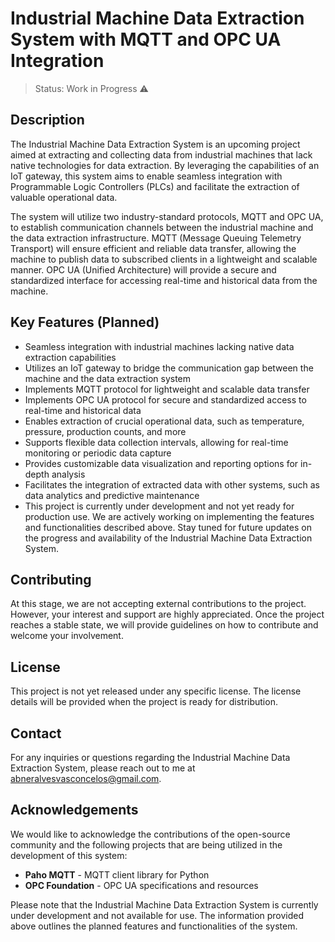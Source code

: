 # Industrial Machine Data Extraction System with MQTT and OPC UA Integration

>Status: Work in Progress ⚠️

## Description

The Industrial Machine Data Extraction System is an upcoming project aimed at extracting and collecting data from industrial machines that lack native technologies for data extraction. By leveraging the capabilities of an IoT gateway, this system aims to enable seamless integration with Programmable Logic Controllers (PLCs) and facilitate the extraction of valuable operational data.

The system will utilize two industry-standard protocols, MQTT and OPC UA, to establish communication channels between the industrial machine and the data extraction infrastructure. MQTT (Message Queuing Telemetry Transport) will ensure efficient and reliable data transfer, allowing the machine to publish data to subscribed clients in a lightweight and scalable manner. OPC UA (Unified Architecture) will provide a secure and standardized interface for accessing real-time and historical data from the machine.

## Key Features (Planned)
<ul>
<li>Seamless integration with industrial machines lacking native data extraction capabilities</li>
<li>Utilizes an IoT gateway to bridge the communication gap between the machine and the data extraction system</li>
<li>Implements MQTT protocol for lightweight and scalable data transfer</li>
<li>Implements OPC UA protocol for secure and standardized access to real-time and historical data</li>
<li>Enables extraction of crucial operational data, such as temperature, pressure, production counts, and more </li>
<li>Supports flexible data collection intervals, allowing for real-time monitoring or periodic data capture</li>
<li>Provides customizable data visualization and reporting options for in-depth analysis </li>
<li>Facilitates the integration of extracted data with other systems, such as data analytics and predictive maintenance</li>
<li>This project is currently under development and not yet ready for production use. We are actively working on implementing the features and functionalities described above. Stay tuned for future updates on the progress and availability of the Industrial Machine Data Extraction System.</li>
</ul>

## Contributing
At this stage, we are not accepting external contributions to the project. However, your interest and support are highly appreciated. Once the project reaches a stable state, we will provide guidelines on how to contribute and welcome your involvement.

## License
This project is not yet released under any specific license. The license details will be provided when the project is ready for distribution.

## Contact
For any inquiries or questions regarding the Industrial Machine Data Extraction System, please reach out to me at abneralvesvasconcelos@gmail.com.

## Acknowledgements
We would like to acknowledge the contributions of the open-source community and the following projects that are being utilized in the development of this system:

<ul>
	<li><strong>Paho MQTT</strong> - MQTT client library for Python</li>
	<li><strong>OPC Foundation</strong> - OPC UA specifications and resources</li>
</ul>

Please note that the Industrial Machine Data Extraction System is currently under development and not available for use. The information provided above outlines the planned features and functionalities of the system.
